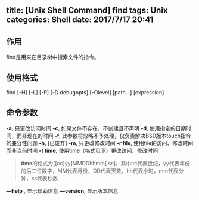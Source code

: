 title: [Unix Shell Command] find
tags: Unix
categories: Shell
date: 2017/7/17 20:41
---

## 作用
find是用来在目录树中搜索文件的指令。
## 使用格式
find [-H] [-L] [-P] [-D debugopts] [-Olevel] [path...] [expression]
## 命令参数
**-a**, 只更改访问时间
**-c**, 如果文件不存在，不创建且不声明
**-d**, 使用指定的日期时间，而非现在的时间
**-f**, 此参数将忽略不予处理，仅负责解决BSD版本touch指令的兼容性问题
**-h**, [已废弃]
**-m**,  只更改修改时间
**-r file**,  使用file的访问、修改时间而非当前时间
**-t time**, 使用time（格式见下）更改访问、修改时间
> **time**的格式为[[cc]yy]MMDDhhmm[.ss]，其中cc代表世纪，yy代表年份的后二位数字，MM代表月份，DD代表天数，hh代表小时，mm代表分钟，ss代表秒数  

**—help** , 显示帮助信息
**—version**, 显示版本信息


